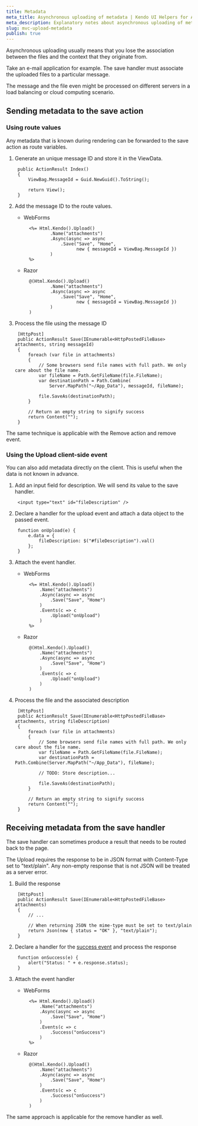 ```yaml
---
title: Metadata
meta_title: Asynchronous uploading of metadata | Kendo UI Helpers for ASP.NET MVC
meta_description: Explanatory notes about asynchronous uploading of metadata in Kendo UI ASP.NET MVC Helpers.
slug: mvc-upload-metadata
publish: true
---
```


Asynchronous uploading usually means that you lose the association between the files and the context that they originate from.

Take an e-mail application for example. The save handler must associate the uploaded files to a particular message.

The message and the file even might be processed on different servers in a load balancing or cloud computing scenario.

## Sending metadata to the save action

### Using route values

Any metadata that is known during rendering can be forwarded to the save action as route variables.

1. Generate an unique message ID and store it in the ViewData.

        public ActionResult Index()
        {
            ViewBag.MessageId = Guid.NewGuid().ToString();

            return View();
        }

2. Add the message ID to the route values.
    - WebForms

            <%= Html.Kendo().Upload()
                    .Name("attachments")
                    .Async(async => async
                        .Save("Save", "Home",
                              new { messageId = ViewBag.MessageId })
                    )
            %>
    - Razor

            @(Html.Kendo().Upload()
                    .Name("attachments")
                    .Async(async => async
                        .Save("Save", "Home",
                              new { messageId = ViewBag.MessageId })
                    )
            )
3. Process the file using the message ID

        [HttpPost]
        public ActionResult Save(IEnumerable<HttpPostedFileBase> attachments, string messageId)
        {
            foreach (var file in attachments)
            {
                // Some browsers send file names with full path. We only care about the file name.
                var fileName = Path.GetFileName(file.FileName);
                var destinationPath = Path.Combine(
                    Server.MapPath("~/App_Data"), messageId, fileName);

                file.SaveAs(destinationPath);
            }

            // Return an empty string to signify success
            return Content("");
        }

The same technique is applicable with the Remove action and remove event.

### Using the Upload client-side event

You can also add metadata directly on the client. This is useful when the data is not known in advance.

1. Add an input field for description. We will send its value to the save handler.

        <input type="text" id="fileDescription" />

2. Declare a handler for the upload event and attach a data object to the passed event.

        function onUpload(e) {
            e.data = {
                fileDescription: $("#fileDescription").val()
            };
        }

3. Attach the event handler.
    - WebForms

            <%= Html.Kendo().Upload()
                .Name("attachments")
                .Async(async => async
                    .Save("Save", "Home")
                )
                .Events(c => c
                    .Upload("onUpload")
                )
            %>
    - Razor

            @(Html.Kendo().Upload()
                .Name("attachments")
                .Async(async => async
                    .Save("Save", "Home")
                )
                .Events(c => c
                    .Upload("onUpload")
                )
            )

4. Process the file and the associated description

        [HttpPost]
        public ActionResult Save(IEnumerable<HttpPostedFileBase> attachments, string fileDescription)
        {
            foreach (var file in attachments)
            {
                // Some browsers send file names with full path. We only care about the file name.
                var fileName = Path.GetFileName(file.FileName);
                var destinationPath = Path.Combine(Server.MapPath("~/App_Data"), fileName);

                // TODO: Store description...

                file.SaveAs(destinationPath);
            }

            // Return an empty string to signify success
            return Content("");
        }

## Receiving metadata from the save handler

The save handler can sometimes produce a result that needs to be routed back to the page.

The Upload requires the response to be in JSON format with Content-Type set to "text/plain". Any non-empty response that is not JSON will be treated as a server error.

1. Build the response

        [HttpPost]
        public ActionResult Save(IEnumerable<HttpPostedFileBase> attachments)
        {
            // ...

            // When returning JSON the mime-type must be set to text/plain
            return Json(new { status = "OK" }, "text/plain");
        }

2. Declare a handler for the [success event](http://docs.kendoui.com/api/web/upload#success) and process the response

        function onSuccess(e) {
            alert("Status: " + e.response.status);
        }

3. Attach the event handler
    - WebForms

            <%= Html.Kendo().Upload()
                .Name("attachments")
                .Async(async => async
                    .Save("Save", "Home")
                )
                .Events(c => c
                    .Success("onSuccess")
                )
            %>
    - Razor

            @(Html.Kendo().Upload()
                .Name("attachments")
                .Async(async => async
                    .Save("Save", "Home")
                )
                .Events(c => c
                    .Success("onSuccess")
                )
            )

The same approach is applicable for the remove handler as well.
 

